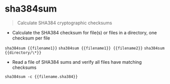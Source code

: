 # sha384sum

> Calculate SHA384 cryptographic checksums

- Calculate the SHA384 checksum for file(s) or files in a directory, one checksum per file

`sha384sum {{filename1}}`
`sha384sum {{filename1}} {{filename2}}`
`sha384sum {{directory/\*}}`

- Read a file of SHA384 sums and verify all files have matching checksums

`sha384sum -c {{filename.sha384}}`
